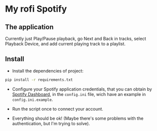 # My rofi Spotify

## The application
Currently just Play/Pause playback, go Next and Back in tracks, select Playback Device, and add current playing track to a playlist.

## Install

- Install the dependencies of project:
```bash
pip install -r requirements.txt
```

- Configure your Spotify application credentials, that you can obtain by [Spotify Dashboard](https://developer.spotify.com/dashboard/), in the ```config.ini``` file, wich have an example in ```config.ini.example```.

- Run the script once to connect your account.

- Everything should be ok! (Maybe there's some problems with the authentication, but I'm trying to solve).
